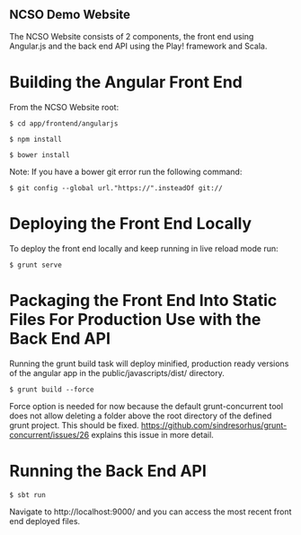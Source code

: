 NCSO Demo Website
-----------------

The NCSO Website consists of 2 components, the front end using Angular.js and the back end API using the Play! framework
and Scala.


Building the Angular Front End
==============================

From the NCSO Website root:

`$ cd app/frontend/angularjs`

`$ npm install`

`$ bower install`

Note: If you have a bower git error run the following command:

`$ git config --global url."https://".insteadOf git://`



Deploying the Front End Locally
===============================

To deploy the front end locally and keep running in live reload mode run:

`$ grunt serve`


Packaging the Front End Into Static Files For Production Use with the Back End API
==================================================================================

Running the grunt build task will deploy minified, production ready versions of the angular app in the public/javascripts/dist/ directory.

`$ grunt build --force`

Force option is needed for now because the default grunt-concurrent tool does not allow deleting a folder above the root directory of the defined grunt project. This should be fixed.
https://github.com/sindresorhus/grunt-concurrent/issues/26  explains this issue in more detail.


Running the Back End API
========================

`$ sbt run`

Navigate to http://localhost:9000/ and you can access the most recent front end deployed files.






